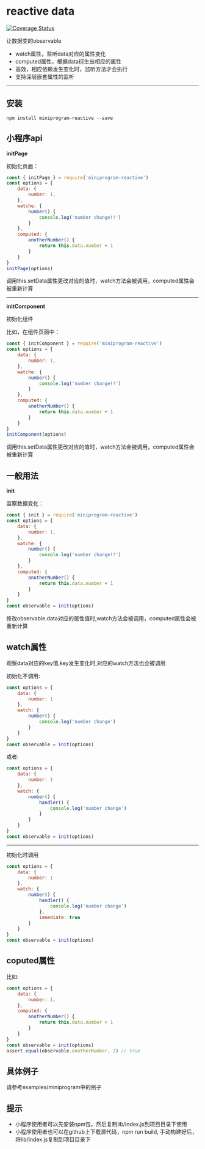 # reactive data

[![Coverage Status](https://coveralls.io/repos/github/hopperhuang/miniprogram-reactive/badge.svg?branch=master)](https://coveralls.io/github/hopperhuang/miniprogram-reactive?branch=master)

让数据变的observable

- watch属性，监听data对应的属性变化
- computed属性，根据data衍生出相应的属性
- 高效，相应依赖发生变化时，监听方法才会执行
- 支持深层嵌套属性的监听

---

## 安装

```
npm install miniprogram-reactive --save
```

## 小程序api

**initPage**

初始化页面：

```js
const { initPage } = require('miniprogram-reactive')
const options = {
    data: {
        number: 1,
    },
    watche: {
        number() {
            console.log('number change!!')
        }
    },
    computed: {
        anotherNumber() {
            return this.data.number + 1
        }
    }
}
initPage(options)
```

调用this.setData属性更改对应的值时，watch方法会被调用，computed属性会被重新计算

---

**initComponent**

初始化组件

比如，在组件页面中：
```js
const { initComponent } = require('miniprogram-reactive')
const options = {
    data: {
        number: 1,
    },
    watche: {
        number() {
            console.log('number change!!')
        }
    },
    computed: {
        anotherNumber() {
            return this.data.number + 1
        }
    }
}
initComponent(options)

```

调用this.setData属性更改对应的值时，watch方法会被调用，computed属性会被重新计算

## 一般用法

**init**

监察数据变化：

```js
const { init } = require('miniprogram-reactive')
const options = {
    data: {
        number: 1,
    },
    watche: {
        number() {
            console.log('number change!!')
        }
    },
    computed: {
        anotherNumber() {
            return this.data.number + 1
        }
    }
}
const observable = init(options)

```

修改observable.data对应的属性值时,watch方法会被调用，computed属性会被重新计算

## watch属性

观察data对应的key值,key发生变化时,对应的watch方法也会被调用

初始化不调用:

```js
const options = {
    data: {
        number: 1
    },
    watch: {
        number() {
            console.log('number change')
        }
    }
}
const observable = init(options)
```

或者:

```js
const options = {
    data: {
        number: 1
    },
    watch: {
        number() {
            handler() {
                console.log('number change')
            }
        }
    }
}
const observable = init(options)
```

---

初始化时调用

```js
const options = {
    data: {
        number: 1
    },
    watch: {
        number() {
            handler() {
                console.log('number change')
            },
            immediate: true
        }
    }
}
const observable = init(options)
```

## coputed属性

比如:

```js
const options = {
    data: {
        number: 1,
    },
    computed: {
        anotherNumber() {
            return this.data.number + 1
        }
    }
}
const observable = init(options)
assert.equal(observable.anotherNumber, 2) // true
```

## 具体例子

请参考examples/miniprogram中的例子


## 提示

- 小程序使用者可以先安装npm包，然后复制lib/index.js到项目目录下使用
- 小程序使用者也可以在github上下载源代码，npm run build, 手动构建好后，将lib/index.js复制到项目目录下
